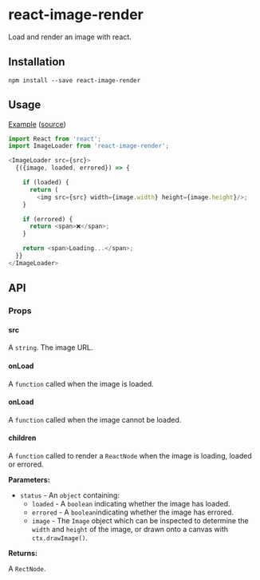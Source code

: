 # react-image-render

Load and render an image with react.

## Installation

```
npm install --save react-image-render
```

## Usage

[Example](https://jameslnewell.github.io/react-image-render) ([source](https://github.com/jameslnewell/react-image-render/blob/master/example/App.js#L8))

```js
import React from 'react';
import ImageLoader from 'react-image-render';

<ImageLoader src={src}>
  {({image, loaded, errored}) => {

    if (loaded) {
      return (
        <img src={src} width={image.width} height={image.height}/>;
    }

    if (errored) {
      return <span>❌</span>;
    }

    return <span>Loading...</span>;
  }}
</ImageLoader>
```

## API

### Props

#### src

A `string`. The image URL.

#### onLoad

A `function` called when the image is loaded.

#### onLoad

A `function` called when the image cannot be loaded.

#### children

A `function` called to render a `ReactNode` when the image is loading, loaded or errored.

**Parameters:**

- `status` - An `object` containing:
  - `loaded` - A `boolean` indicating whether the image has loaded.
  - `errored` - A `boolean`indicating whether the image has errored.
  - `image` - The `Image` object which can be inspected to determine the `width` and `height` of the image, or drawn onto a canvas with `ctx.drawImage()`.

**Returns:**

A `RectNode`.